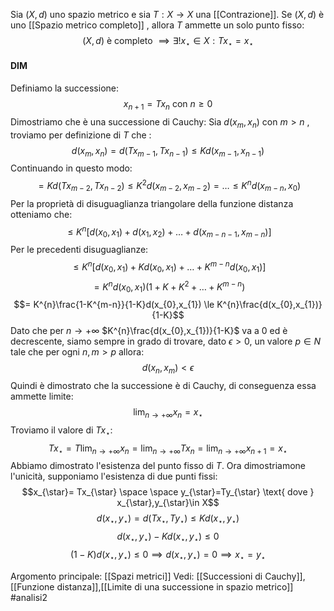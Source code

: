 Sia $(X,d)$ uno spazio metrico e sia $T: X \to X$ una [[Contrazione]].
Se $(X,d)$ è uno [[Spazio metrico completo]] , allora $T$ ammette un solo punto fisso:$$(X,d) \text{ è completo } \implies \exists ! x_{\star} \in X : Tx_{\star} = x_{\star}$$
#### DIM
Definiamo la successione:$$x_{n+1} = Tx_{n} \text{ con } n \ge 0$$
Dimostriamo che è una successione di Cauchy:
Sia $d(x_{m},x_{n})$ con $m > n$ , troviamo per definizione di $T$ che :$$d(x_{m},x_{n}) = d(Tx_{m-1},Tx_{n-1}) \le Kd(x_{m-1},x_{n-1})$$
Continuando in questo modo:$$= Kd(Tx_{m-2},Tx_{n-2}) \le K^{2}d(x_{m-2},x_{m-2}) = \ldots \le K^{n}d(x_{m-n},x_{0})$$
Per la proprietà di disuguaglianza triangolare della funzione distanza otteniamo che:$$\le K^{n}[d(x_{0},x_{1})+ d(x_{1},x_{2})+\ldots+d(x_{m-n-1},x_{m-n})]$$
Per le precedenti disuguaglianze:$$\le K^{n}[d(x_{0},x_{1})+Kd(x_{0},x_{1})+\ldots + K^{m-n}d(x_{0},x_{1})]$$$$= K^{n}d(x_{0},x_{1})(1 + K+K^{2}+\ldots+K^{m-n})$$$$= K^{n}\frac{1-K^{m-n}}{1-K}d(x_{0},x_{1}) \le K^{n}\frac{d(x_{0},x_{1})}{1-K}$$
Dato che per $n \to +\infty$ $K^{n}\frac{d(x_{0},x_{1})}{1-K}$ va a $0$ ed è decrescente, siamo sempre in grado di trovare, dato $\epsilon >0$,  un valore $p \in N$ tale che per ogni $n,m > p$ allora:$$d(x_{n},x_{m})<\epsilon$$ Quindi è dimostrato che la successione è di Cauchy, di conseguenza essa ammette limite:$$\lim_{n \to +\infty} x_{n}= x_{\star}$$
Troviamo il valore di $Tx_{\star}$:$$Tx_{\star} = T \lim_{n \to+\infty}x_{n}= \lim_{n \to +\infty}Tx_{n}=\lim_{n \to +\infty}x_{n+1}= x_{\star}$$
Abbiamo dimostrato l'esistenza del punto fisso di $T$.
Ora dimostriamone l'unicità, supponiamo l'esistenza di due punti fissi:$$x_{\star}= Tx_{\star} \space \space y_{\star}=Ty_{\star} \text{ dove } x_{\star},y_{\star}\in X$$$$d(x_{\star},y_{\star})=d(Tx_{\star},Ty_{\star}) \le Kd(x_{\star},y_{\star})$$$$d(x_{\star},y_{\star}) - Kd(x_{\star},y_{\star}) \le 0$$$$(1-K)d(x_{\star},y_{\star}) \le 0 \implies d(x_{\star},y_{\star}) = 0 \implies x_{\star}=y_{\star}$$

Argomento principale: [[Spazi metrici]]
Vedi: [[Successioni di Cauchy]],[[Funzione distanza]],[[Limite di una successione in spazio metrico]]
#analisi2 